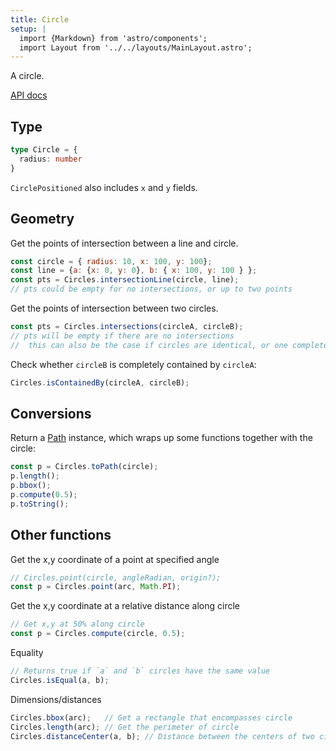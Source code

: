 ```yaml
---
title: Circle
setup: |
  import {Markdown} from 'astro/components';
  import Layout from '../../layouts/MainLayout.astro';
---
```


A circle.

[API docs](/ixfx/api/modules/Geometry.Circles.html)

## Type

```typescript
type Circle = {
  radius: number
}
```

`CirclePositioned` also includes `x` and `y` fields.


## Geometry

Get the points of intersection between a line and circle. 

```js
const circle = { radius: 10, x: 100, y: 100};
const line = {a: {x: 0, y: 0}, b: { x: 100, y: 100 } };
const pts = Circles.intersectionLine(circle, line);
// pts could be empty for no intersections, or up to two points
```

Get the points of intersection between two circles.

```js
const pts = Circles.intersections(circleA, circleB);
// pts will be empty if there are no intersections
//  this can also be the case if circles are identical, or one completely encloses the other
```

Check whether `circleB` is completely contained by `circleA`:

```js
Circles.isContainedBy(circleA, circleB);
```

## Conversions

Return a [Path](path) instance, which wraps up some functions together with the circle:

```js
const p = Circles.toPath(circle);
p.length();
p.bbox();
p.compute(0.5);
p.toString();
```

## Other functions

Get the x,y coordinate of a point at specified angle

```js
// Circles.point(circle, angleRadian, origin?);
const p = Circles.point(arc, Math.PI);
```

Get the x,y coordinate at a relative distance along circle

```js
// Get x,y at 50% along circle
const p = Circles.compute(circle, 0.5);
```

Equality

```js
// Returns true if `a` and `b` circles have the same value
Circles.isEqual(a, b);
```

Dimensions/distances

```js
Circles.bbox(arc);   // Get a rectangle that encompasses circle
Circles.length(arc); // Get the perimeter of circle
Circles.distanceCenter(a, b); // Distance between the centers of two circle 
```

